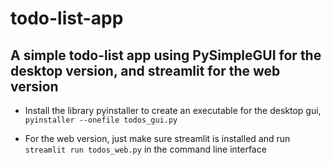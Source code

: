 # todo-list-app
## A simple todo-list app using PySimpleGUI for the desktop version, and streamlit for the web version

- Install the library pyinstaller to create an executable for the desktop gui, `pyinstaller --onefile todos_gui.py` 


- For the web version, just make sure streamlit is installed and run `streamlit run todos_web.py` in the command line interface
